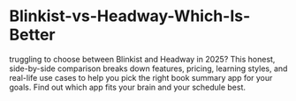 # Blinkist-vs-Headway-Which-Is-Better
truggling to choose between Blinkist and Headway in 2025? This honest, side-by-side comparison breaks down features, pricing, learning styles, and real-life use cases to help you pick the right book summary app for your goals. Find out which app fits your brain and your schedule best.
